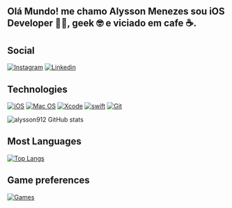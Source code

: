 
## Olá Mundo!  me chamo Alysson Menezes sou iOS Developer 📲🍎, geek 🤓 e viciado em cafe ☕.

## Social
[![Instagram](https://img.shields.io/badge/Instagram-E4405F?style=for-the-badge&logo=instagram&logoColor=white)](https://www.instagram.com/alysson_912?igsh=dG1uYjBuazM1OXZs&utm_source=qr)
[![Linkedin](https://img.shields.io/badge/LinkedIn-0077B5?style=for-the-badge&logo=linkedin&logoColor=white)](https://www.linkedin.com/in/alysson-menezes?utm_source=share&utm_campaign=share_via&utm_content=profile&utm_medium=ios_app)

## Technologies

[![iOS](https://img.shields.io/badge/iOS-000000?style=for-the-badge&logo=ios&logoColor=white)]()
[![Mac OS](https://img.shields.io/badge/mac%20os-000000?style=for-the-badge&logo=apple&logoColor=white)]()
[![Xcode](https://img.shields.io/badge/Xcode-007ACC?style=for-the-badge&logo=Xcode&logoColor=white)]()
[![swift](https://img.shields.io/badge/Swift-FA7343?style=for-the-badge&logo=swift&logoColor=white)]()
[![Git](https://img.shields.io/badge/GIT-E44C30?style=for-the-badge&logo=git&logoColor=white)]()

![alysson912 GitHub stats](https://github-readme-stats.vercel.app/api?username=alysson912&show_icons=true&theme=radical)

## Most Languages
[![Top Langs](https://github-readme-stats.vercel.app/api/top-langs/?username=alysson912&layout=pie)](https://github.com/alysson912/github-readme-stats)



## Game preferences

[![Games](https://img.shields.io/badge/PlayStation-003791?style=for-the-badge&logo=playstation&logoColor=white)]()



